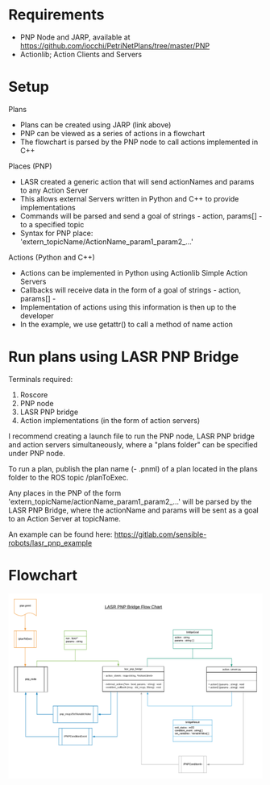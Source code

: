 # Requirements

* PNP Node and JARP, available at https://github.com/iocchi/PetriNetPlans/tree/master/PNP
* Actionlib; Action Clients and Servers


# Setup

Plans
 * Plans can be created using JARP (link above)
 * PNP can be viewed as a series of actions in a flowchart
 * The flowchart is parsed by the PNP node to call actions implemented in C++

Places (PNP)
 * LASR created a generic action that will send actionNames and params to any Action Server
 * This allows external Servers written in Python and C++ to provide implementations
 * Commands will be parsed and send a goal of strings - action, params[] - to a specified topic
 * Syntax for PNP place: 'extern\_topicName/ActionName\_param1\_param2\_...'

Actions (Python and C++)
 * Actions can be implemented in Python using Actionlib Simple Action Servers
 * Callbacks will receive data in the form of a goal of strings - action, params[] -
 * Implementation of actions using this information is then up to the developer
 * In the example, we use getattr() to call a method of name action


# Run plans using LASR PNP Bridge

Terminals required:
1. Roscore
2. PNP node
3. LASR PNP bridge
4. Action implementations (in the form of action servers)


I recommend creating a launch file to run the PNP node, LASR PNP bridge and
action servers simultaneously, where a "plans folder" can be specified under
PNP node.

To run a plan, publish the plan name (- .pnml) of a plan located in the plans folder
to the ROS topic /planToExec.

Any places in the PNP of the form 'extern\_topicName/actionName\_param1\_param2\_...'
will be parsed by the LASR PNP Bridge, where the actionName and params will be sent
as a goal to an Action Server at topicName.

An example can be found here: https://gitlab.com/sensible-robots/lasr_pnp_example



# Flowchart

![](./docs/pnp_flow.png)